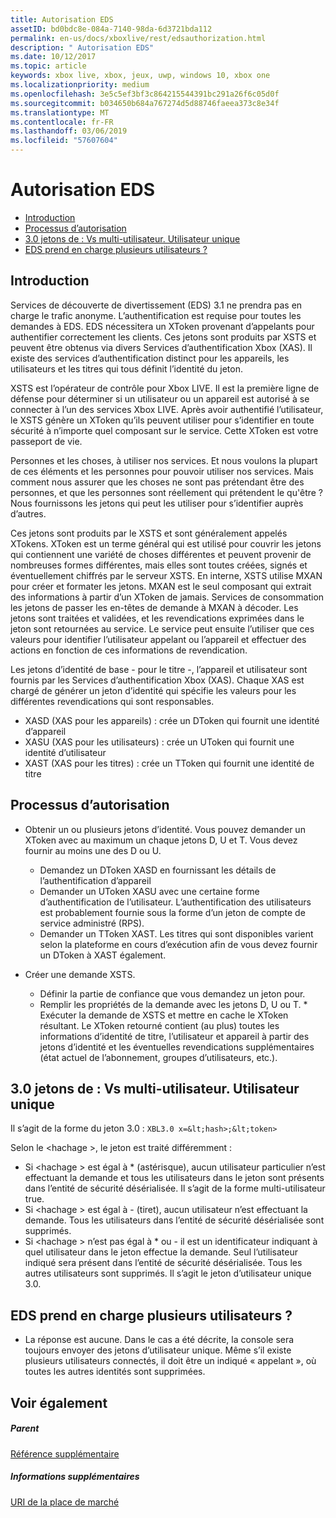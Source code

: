 ```yaml
---
title: Autorisation EDS
assetID: bd0bdc8e-084a-7140-98da-6d3721bda112
permalink: en-us/docs/xboxlive/rest/edsauthorization.html
description: " Autorisation EDS"
ms.date: 10/12/2017
ms.topic: article
keywords: xbox live, xbox, jeux, uwp, windows 10, xbox one
ms.localizationpriority: medium
ms.openlocfilehash: 3e5c5ef3bf3c864215544391bc291a26f6c05d0f
ms.sourcegitcommit: b034650b684a767274d5d88746faeea373c8e34f
ms.translationtype: MT
ms.contentlocale: fr-FR
ms.lasthandoff: 03/06/2019
ms.locfileid: "57607604"
---
```

# <a name="eds-authorization"></a>Autorisation EDS
 
  * [Introduction](#ID4EN)
  * [Processus d’autorisation](#ID4EFB)
  * [3.0 jetons de : Vs multi-utilisateur. Utilisateur unique](#ID4EEC)
  * [EDS prend en charge plusieurs utilisateurs ?](#ID4EYC)
 
<a id="ID4EN"></a>

 
## <a name="introduction"></a>Introduction
 
Services de découverte de divertissement (EDS) 3.1 ne prendra pas en charge le trafic anonyme. L’authentification est requise pour toutes les demandes à EDS. EDS nécessitera un XToken provenant d’appelants pour authentifier correctement les clients. Ces jetons sont produits par XSTS et peuvent être obtenus via divers Services d’authentification Xbox (XAS). Il existe des services d’authentification distinct pour les appareils, les utilisateurs et les titres qui tous définit l’identité du jeton.
 
XSTS est l’opérateur de contrôle pour Xbox LIVE. Il est la première ligne de défense pour déterminer si un utilisateur ou un appareil est autorisé à se connecter à l’un des services Xbox LIVE. Après avoir authentifié l’utilisateur, le XSTS génère un XToken qu’ils peuvent utiliser pour s’identifier en toute sécurité à n’importe quel composant sur le service. Cette XToken est votre passeport de vie.
 
Personnes et les choses, à utiliser nos services. Et nous voulons la plupart de ces éléments et les personnes pour pouvoir utiliser nos services. Mais comment nous assurer que les choses ne sont pas prétendant être des personnes, et que les personnes sont réellement qui prétendent le qu'être ? Nous fournissons les jetons qui peut les utiliser pour s’identifier auprès d’autres.
 
Ces jetons sont produits par le XSTS et sont généralement appelés XTokens. XToken est un terme général qui est utilisé pour couvrir les jetons qui contiennent une variété de choses différentes et peuvent provenir de nombreuses formes différentes, mais elles sont toutes créées, signés et éventuellement chiffrés par le serveur XSTS. En interne, XSTS utilise MXAN pour créer et formater les jetons. MXAN est le seul composant qui extrait des informations à partir d’un XToken de jamais. Services de consommation les jetons de passer les en-têtes de demande à MXAN à décoder. Les jetons sont traitées et validées, et les revendications exprimées dans le jeton sont retournées au service. Le service peut ensuite l’utiliser que ces valeurs pour identifier l’utilisateur appelant ou l’appareil et effectuer des actions en fonction de ces informations de revendication.
 
Les jetons d’identité de base - pour le titre -, l’appareil et utilisateur sont fournis par les Services d’authentification Xbox (XAS). Chaque XAS est chargé de générer un jeton d’identité qui spécifie les valeurs pour les différentes revendications qui sont responsables.
 
   * XASD (XAS pour les appareils) : crée un DToken qui fournit une identité d’appareil
   * XASU (XAS pour les utilisateurs) : crée un UToken qui fournit une identité d’utilisateur
   * XAST (XAS pour les titres) : crée un TToken qui fournit une identité de titre
   
<a id="ID4EFB"></a>

 
## <a name="authorization-process"></a>Processus d’autorisation
 
   * Obtenir un ou plusieurs jetons d’identité. Vous pouvez demander un XToken avec au maximum un chaque jetons D, U et T. Vous devez fournir au moins une des D ou U. 
     * Demandez un DToken XASD en fournissant les détails de l’authentification d’appareil
     * Demander un UToken XASU avec une certaine forme d’authentification de l’utilisateur. L’authentification des utilisateurs est probablement fournie sous la forme d’un jeton de compte de service administré (RPS).
     * Demander un TToken XAST. Les titres qui sont disponibles varient selon la plateforme en cours d’exécution afin de vous devez fournir un DToken à XAST également.
  
   * Créer une demande XSTS.
 
     * Définir la partie de confiance que vous demandez un jeton pour.
     * Remplir les propriétés de la demande avec les jetons D, U ou T.
    * Exécuter la demande de XSTS et mettre en cache le XToken résultant. Le XToken retourné contient (au plus) toutes les informations d’identité de titre, l’utilisateur et appareil à partir des jetons d’identité et les éventuelles revendications supplémentaires (état actuel de l’abonnement, groupes d’utilisateurs, etc.).
   
<a id="ID4EEC"></a>

 
## <a name="30-tokens-multiuser-vs-single-user"></a>3.0 jetons de : Vs multi-utilisateur. Utilisateur unique
 
Il s’agit de la forme du jeton 3.0 : `XBL3.0 x=&lt;hash>;&lt;token>`
 
Selon le &lt;hachage >, le jeton est traité différemment :
 
   * Si &lt;hachage > est égal à * (astérisque), aucun utilisateur particulier n’est effectuant la demande et tous les utilisateurs dans le jeton sont présents dans l’entité de sécurité désérialisée. Il s’agit de la forme multi-utilisateur true.
   * Si &lt;hachage > est égal à - (tiret), aucun utilisateur n’est effectuant la demande. Tous les utilisateurs dans l’entité de sécurité désérialisée sont supprimés.
   * Si &lt;hachage > n’est pas égal à * ou - il est un identificateur indiquant à quel utilisateur dans le jeton effectue la demande. Seul l’utilisateur indiqué sera présent dans l’entité de sécurité désérialisée. Tous les autres utilisateurs sont supprimés. Il s’agit le jeton d’utilisateur unique 3.0.
   
<a id="ID4EYC"></a>

 
## <a name="does-eds-support-multi-users"></a>EDS prend en charge plusieurs utilisateurs ?
 * La réponse est aucune. Dans le cas a été décrite, la console sera toujours envoyer des jetons d’utilisateur unique. Même s’il existe plusieurs utilisateurs connectés, il doit être un indiqué « appelant », où toutes les autres identités sont supprimées.
  
<a id="ID4E6C"></a>

 
## <a name="see-also"></a>Voir également
 
<a id="ID4EBD"></a>

 
##### <a name="parent"></a>Parent  

[Référence supplémentaire](atoc-xboxlivews-reference-additional.md)

  
<a id="ID4END"></a>

 
##### <a name="further-information"></a>Informations supplémentaires 

[URI de la place de marché](../uri/marketplace/atoc-reference-marketplace.md)

   